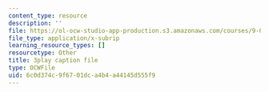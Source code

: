 ```yaml
---
content_type: resource
description: ''
file: https://ol-ocw-studio-app-production.s3.amazonaws.com/courses/9-00sc-introduction-to-psychology-fall-2011/6c0d374c9f6701dca4b4a44145d555f9_SjjGiqf96rI.srt
file_type: application/x-subrip
learning_resource_types: []
resourcetype: Other
title: 3play caption file
type: OCWFile
uid: 6c0d374c-9f67-01dc-a4b4-a44145d555f9
---
```

